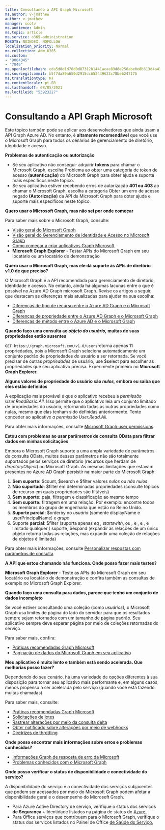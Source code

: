 ```yaml
---
title: Consultando a API Graph Microsoft
ms.author: v-jmathew
author: v-jmathew
manager: scotv
ms.audience: Admin
ms.topic: article
ms.service: o365-administration
ROBOTS: NOINDEX, NOFOLLOW
localization_priority: Normal
ms.collection: Adm_O365
ms.custom:
- "9004345"
- "7846"
ms.openlocfilehash: eda5d8d1d76d0d87312b1441aeae89d8e250abe0e8b613d4a43fcc2345a6f021
ms.sourcegitcommit: b5f7da89a650d2915dc652449623c78be6247175
ms.translationtype: MT
ms.contentlocale: pt-BR
ms.lasthandoff: 08/05/2021
ms.locfileid: "53923227"
---
```

# <a name="querying-the-microsoft-graph-api"></a>Consultando a API Graph Microsoft

Este tópico também pode se aplicar aos desenvolvedores que ainda usam a API Graph Azure AD. No entanto, é **altamente recomendável** que você use o Microsoft Graph para todos os cenários de gerenciamento de diretório, identidade e acesso.

**Problemas de autenticação ou autorização**

- Se seu aplicativo não conseguir adquirir **tokens** para chamar o Microsoft Graph, escolha Problema ao obter uma categoria de token de acesso **(autenticação)** do Microsoft Graph para obter ajuda e suporte mais específicos neste tópico.
- Se seu aplicativo estiver recebendo erros de autorização **401 ou 403** ao chamar o Microsoft Graph, escolha a categoria Obter um erro de acesso negado **(Autorização)** da API da Microsoft Graph para obter ajuda e suporte mais específicos neste tópico.

**Quero usar o Microsoft Graph, mas não sei por onde começar**

Para saber mais sobre o Microsoft Graph, consulte:

- [Visão geral do Microsoft Graph](https://docs.microsoft.com/graph/overview)
- [Visão geral do Gerenciamento de Identidade e Acesso no Microsoft Graph](https://docs.microsoft.com/graph/azuread-identity-access-management-concept-overview)
- [Como começar a criar aplicativos Graph Microsoft](https://docs.microsoft.com/graph/)
- **Microsoft Graph Explorer** - Testar APIs do Microsoft Graph em seu locatário ou um locatário de demonstração

**Quero usar o Microsoft Graph, mas ele dá suporte às APIs de diretório v1.0 de que preciso?**

O Microsoft Graph é a API recomendada para gerenciamento de diretório, identidade e acesso. No entanto, ainda há algumas lacunas entre o que é possível no Azure AD Graph microsoft Graph. Revise os artigos a seguir, que destacam as diferenças mais atualizadas para ajudar na sua escolha:

- [Diferenças de tipo de recurso entre o Azure AD Graph e o Microsoft Graph](https://docs.microsoft.com/graph/migrate-azure-ad-graph-resource-differences)
- [Diferenças de propriedade entre o Azure AD Graph e o Microsoft Graph](https://docs.microsoft.com/graph/migrate-azure-ad-graph-property-differences)
- [Diferenças de método entre o Azure AD e o Microsoft Graph](https://docs.microsoft.com/graph/migrate-azure-ad-graph-method-differences)

**Quando faço uma consulta ao *objeto do usuário,* muitas de suas propriedades estão ausentes**

`GET https://graph.microsoft.com/v1.0/users`retorna apenas 11 propriedades, pois a Microsoft Graph seleciona automaticamente um conjunto padrão de propriedades *do* usuário a ser retornada. Se você precisar de outras *propriedades* de usuário, use $select para escolher as propriedades que seu aplicativo precisa. Experimente primeiro no **Microsoft Graph Explorer.**

**Alguns valores de propriedade do usuário são *nulos,* embora eu saiba que eles estão definidos**

A explicação mais provável é que o aplicativo recebeu a *permissão User.ReadBasic.All.* Isso permite que o aplicativo leia um conjunto limitado de propriedades do usuário, retornando todas as outras propriedades como nulas, mesmo que elas tenham sido definidas anteriormente. Tente conceder ao aplicativo *a permissão User.Read.All.*

Para obter mais informações, consulte [Microsoft Graph user permissions](https://docs.microsoft.com/graph/permissions-reference#user-permissions).

**Estou com problemas ao usar parâmetros de consulta OData para filtrar dados em minhas solicitações**

Embora o Microsoft Graph suporte a uma ampla variedade de parâmetros de consulta OData, muitos desses parâmetros não são totalmente suportados pelos serviços de diretório (recursos que herdam de *directoryObject*) no Microsoft Graph. As mesmas limitações que estavam presentes no Azure AD Graph persistir na maior parte do Microsoft Graph:

1. **Sem suporte**: $count, $search e $filter valores *nulos* ou *não nulos*
2. **Não suportado**: $filter em determinadas propriedades (consulte tópicos de recurso em quais propriedades são filtáveis)
3. **Sem suporte:** paja, filtragem e classificação ao mesmo tempo
4. **Sem suporte:** filtragem em uma relação. Por exemplo: encontre todos os membros do grupo de engenharia que estão no Reino Unido.
5. **Suporte parcial**: $orderby no *usuário* (somente displayName e userPrincipalName) e *grupo*
6. Suporte **parcial**: $filter (suporta apenas *eq* *,* *startswith*, ou *,* e , e , e limitado qualquer *)* suporte, $expand (expandir as relações de um único objeto retorna todas as relações, mas expandir uma coleção de relações de objetos é limitada)

Para obter mais informações, consulte [Personalizar respostas com parâmetros de consulta](https://docs.microsoft.com/graph/query-parameters).

**A API que estou chamando não funciona. Onde posso fazer mais testes?**

**Microsoft Graph Explorer** - Teste as APIs do Microsoft Graph em seu locatário  ou locatário de demonstração e confira também as consultas de exemplo no Microsoft Graph Explorer.

**Quando faço uma consulta para dados, parece que tenho um conjunto de dados incompleto**

Se você estiver consultando uma coleção (como *usuários),* o Microsoft Graph usa limites de página do lado do servidor para que os resultados sempre sejam retornados com um tamanho de página padrão. Seu aplicativo sempre deve esperar página por meio de coleções retornadas do serviço.

Para saber mais, confira:

- [Práticas recomendadas Graph Microsoft](https://docs.microsoft.com/graph/best-practices-concept)
- [Paginação de dados do Microsoft Graph em seu aplicativo](https://docs.microsoft.com/graph/paging)

**Meu aplicativo é muito lento e também está sendo acelerada. Que melhorias posso fazer?**

Dependendo do seu cenário, há uma variedade de opções diferentes à sua disposição para tornar seu aplicativo mais performante e, em alguns casos, menos propenso a ser acelerada pelo serviço (quando você está fazendo muitas chamadas).

Para saber mais, consulte:

- [Práticas recomendadas Graph Microsoft](https://docs.microsoft.com/graph/best-practices-concept)
- [Solicitações de lotes](https://docs.microsoft.com/graph/json-batching)
- [Rastrear alterações por meio da consulta delta](https://docs.microsoft.com/graph/delta-query-overview)
- [Obter notificado sobre alterações por meio de webhooks](https://docs.microsoft.com/graph/webhooks)
- [Diretrizes de throttling](https://docs.microsoft.com/graph/throttling)

**Onde posso encontrar mais informações sobre erros e problemas conhecidos?**

- [Informações Graph de resposta de erro da Microsoft](https://docs.microsoft.com/graph/errors)
- [Problemas conhecidos com o Microsoft Graph](https://docs.microsoft.com/graph/known-issues)

**Onde posso verificar o status de disponibilidade e conectividade do serviço?**

A disponibilidade do serviço e a conectividade dos serviços subjacentes que podem ser acessados por meio do Microsoft Graph podem afetar a disponibilidade geral e o desempenho do Microsoft Graph.

- Para Azure Active Directory de serviço, verifique o status dos serviços **de Segurança +** Identidade listados na página de status do [Azure.](https://azure.microsoft.com/status/)
- Para Office serviços que contribuem para o Microsoft Graph, verifique o status dos serviços listados no Painel de Office [de Saúde do Serviço.](https://portal.office.com/adminportal/home#/servicehealth)
